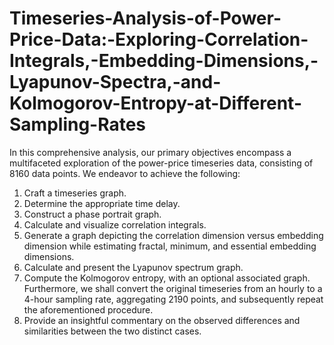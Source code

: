 # Timeseries-Analysis-of-Power-Price-Data:-Exploring-Correlation-Integrals,-Embedding-Dimensions,-Lyapunov-Spectra,-and-Kolmogorov-Entropy-at-Different-Sampling-Rates
In this comprehensive analysis, our primary objectives encompass a multifaceted exploration of the power-price timeseries data, consisting of 8160 data points. We endeavor to achieve the following: 
1) Craft a timeseries graph.
2) Determine the appropriate time delay.
3) Construct a phase portrait graph.
4) Calculate and visualize correlation integrals.
5) Generate a graph depicting the correlation dimension versus embedding dimension while estimating fractal, minimum, and essential embedding dimensions.
6) Calculate and present the Lyapunov spectrum graph.
7) Compute the Kolmogorov entropy, with an optional associated graph. Furthermore, we shall convert the original timeseries from an hourly to a 4-hour sampling rate, aggregating 2190 points, and subsequently repeat the aforementioned procedure. 
8) Provide an insightful commentary on the observed differences and similarities between the two distinct cases.
